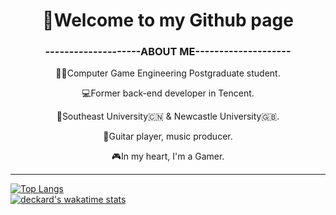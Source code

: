 
<h1 align = "center">👋Welcome to my Github page</h1>
<h3 align = "center">--------------------ABOUT ME--------------------</h3>
<p align = "center">
👨‍🎓Computer Game Engineering Postgraduate student.  
<p align = "center">
💻Former back-end developer in Tencent.   
<p align = "center">
📖Southeast University🇨🇳 & Newcastle University🇬🇧.  
<p align = "center">
🎸Guitar player, music producer.
<p align = "center">
🎮In my heart, I'm a Gamer.

***
[![Top Langs](https://github-readme-stats.vercel.app/api/top-langs/?username=DeckardZ46&hide=c&layout=compact)](https://github.com/anuraghazra/github-readme-stats)   
[![deckard's wakatime stats](https://github-readme-stats.vercel.app/api/wakatime?username=DeckardZ46)](https://github.com/anuraghazra/github-readme-stats)


